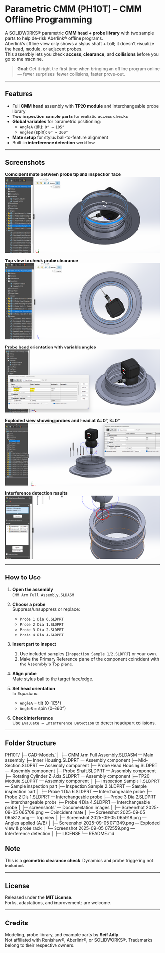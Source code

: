 # Parametric CMM (PH10T) – CMM Offline Programming 

A SOLIDWORKS® parametric **CMM head + probe library** with two sample parts to help de-risk Aberlink® offline programs.  
Aberlink’s offline view only shows a stylus shaft + ball; it doesn’t visualize the head, module, or adjacent probes.  
This assembly lets you check **access**, **clearance**, and **collisions** before you go to the machine.

> **Goal**: Get it right the first time when bringing an offline program online — fewer surprises, fewer collisions, faster prove-out.

---

## Features

- Full **CMM head** assembly with **TP20 module** and interchangeable probe library  
- **Two inspection sample parts** for realistic access checks  
- **Global variables** for parametric positioning:
  - `AngleA` (tilt): `0° → 105°`
  - `AngleB` (spin): `0° → 360°`
- **Mate setup** for stylus ball-to-feature alignment  
- Built-in **interference detection** workflow

---

## Screenshots

**Coincident mate between probe tip and inspection face**
![Coincident Mate](PH10T/screenshots/Screenshot%202025-09-05%20065708.png)

**Top view to check probe clearance**
![Top View](PH10T/screenshots/Screenshot%202025-09-05%20065812.png)

**Probe head orientation with variable angles**
![Angles Applied](PH10T/screenshots/Screenshot%202025-09-05%20065918.png)

**Exploded view showing probes and head at A=0°, B=0°**
![Exploded View](PH10T/screenshots/Screenshot%202025-09-05%20071349.png)

**Interference detection results**
![Interference Detection](PH10T/screenshots/Screenshot%202025-09-05%20072559.png)




---

## How to Use

1. **Open the assembly**  
   `CMM Arm Full Assembly.SLDASM`

2. **Choose a probe**  
   Suppress/unsuppress or replace:
   - `Probe 1 Dia 6.SLDPRT`
   - `Probe 2 Dia 1.SLDPRT`
   - `Probe 3 Dia 2.SLDPRT`
   - `Probe 4 Dia 4.SLDPRT`  
  

3. **Insert part to inspect**  
   1) Use included samples (`Inspection Sample 1/2.SLDPRT`) or your own.
   2) Make the Primary Reference plane of the component coincident with the Assembly's Top plane. 

5. **Align probe**  
   Mate stylus ball to the target face/edge.

6. **Set head orientation**  
   In Equations:
   - `AngleA` = tilt (0–105°)  
   - `AngleB` = spin (0–360°)

7. **Check interference**  
   Use `Evaluate → Interference Detection` to detect head/part collisions.

---

## Folder Structure
PH10T/
├─ CAD-Models/
│
├─ CMM Arm Full Assembly.SLDASM        — Main assembly
├─ Inner Housing.SLDPRT                — Assembly component
├─ Mid-Section.SLDPRT                  — Assembly component
├─ Probe Head Housing.SLDPRT           — Assembly component
├─ Probe Shaft.SLDPRT                  — Assembly component
├─ Rotating Cylinder Z-Axis.SLDPRT     — Assembly component
├─ TP20 Module.SLDPRT                  — Assembly component
│
├─ Inspection Sample 1.SLDPRT          — Sample inspection part
├─ Inspection Sample 2.SLDPRT          — Sample inspection part
│
├─ Probe 1 Dia 6.SLDPRT                — Interchangeable probe
├─ Probe 2 Dia 1.SLDPRT                — Interchangeable probe
├─ Probe 3 Dia 2.SLDPRT                — Interchangeable probe
├─ Probe 4 Dia 4.SLDPRT                — Interchangeable probe
│
├─ screenshots/                        — Documentation images
│  ├─ Screenshot 2025-09-05 065708.png — Coincident mate
│  ├─ Screenshot 2025-09-05 065812.png — Top view
│  ├─ Screenshot 2025-09-05 065918.png — Angles applied (A/B)
│  ├─ Screenshot 2025-09-05 071349.png — Exploded view & probe rack
│  └─ Screenshot 2025-09-05 072559.png — Interference detection
│
├─ LICENSE
└─ README.md




## Note
This is a **geometric clearance check**. Dynamics and probe triggering not included.  


---

## License

Released under the **MIT License**.  
Forks, adaptations, and improvements are welcome.

---

## Credits

Modeling, probe library, and example parts by **Seif Adly**.  
Not affiliated with Renishaw®, Aberlink®, or SOLIDWORKS®. Trademarks belong to their respective owners.

